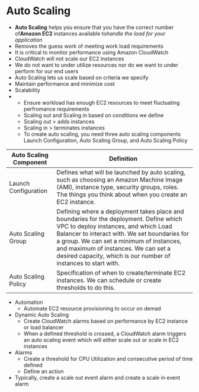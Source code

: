 # Auto Scaling

* **Auto Scaling** helps you ensure that you have the correct number of**Amazon EC2** instances available to*handle the load for your application*
* Removes the guess work of meeting work load requirements
* It is critical to monitor performance using Amazon CloudWatch
* CloudWatch will not scale our EC2 instances
* We do not want to under utilize resources nor do we want to under perform for our end users
* Auto Scaling lets us scale based on criteria we specify
* Maintain performance and minimize cost
* Scalability
* * Ensure workload has enough EC2 resources to meet fluctuating perfromance requirements
  * Scaling out and Scaling in based on conditions we define
  * Scaling out > adds instances
  * Scaling in > terminates instances
  * To create auto scaling, you need three auto scaling components Launch Configuration, Auto Scaling Group, and Auto Scaling Policy


| Auto Scaling Component | Definition |
| - | - |
| Launch Configuration | Defines what will be launched by auto scaling, such as choosing an Amazon Machine Image (AMI), instance type, security groups, roles. The things you think about when you create an EC2 instance. |
| Auto Scaling Group | Defining where a deployment takes place and boundaries for the deployment. Define which VPC to deploy instances, and which Load Balancer to interact with. We set boundaries for a group. We can set a minimum of instances, and maximum of instances. We can set a desired capacity, which is our number of instances to start with. |
| Auto Scaling Policy | Specification of when to create/terminate EC2 instances. We can schedule or create thresholds to do this. |

* Automation
  * Automate EC2 resource provisioning to occur on demad
* Dynamic Auto Scaling
  * Create CloudWatch alarms based on performance by EC2 instance or load balancer
  * When a defined threshold is crossed, a CloudWatch alarm triggers an auto scaling event which will either scale out or scale in EC2 instances
* Alarms
  * Create a threshold for CPU Utilization and consecutive period of time defined
  * Define an action
* Typically, create a scale out event alarm and create a scale in event alarm
